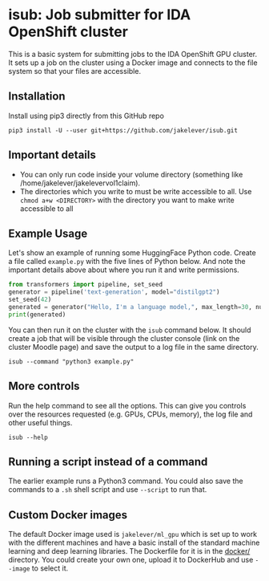 # isub: Job submitter for IDA OpenShift cluster

This is a basic system for submitting jobs to the IDA OpenShift GPU cluster. It sets up a job on the cluster using a Docker image and connects to the file system so that your files are accessible.

## Installation

Install using pip3 directly from this GitHub repo

```
pip3 install -U --user git+https://github.com/jakelever/isub.git
```

## Important details

- You can only run code inside your volume directory (something like /home/jakelever/jakelevervol1claim).
- The directories which you write to must be write accessible to all. Use `chmod a+w <DIRECTORY>` with the directory you want to make write accessible to all

## Example Usage

Let's show an example of running some HuggingFace Python code. Create a file called `example.py` with the five lines of Python below. And note the important details above about where you run it and write permissions.

```python
from transformers import pipeline, set_seed
generator = pipeline('text-generation', model="distilgpt2")
set_seed(42)
generated = generator("Hello, I'm a language model,", max_length=30, num_return_sequences=5)
print(generated)
```

You can then run it on the cluster with the `isub` command below. It should create a job that will be visible through the cluster console (link on the cluster Moodle page) and save the output to a log file in the same directory.

```
isub --command "python3 example.py"
```

## More controls

Run the help command to see all the options. This can give you controls over the resources requested (e.g. GPUs, CPUs, memory), the log file and other useful things.

```
isub --help
```

## Running a script instead of a command

The earlier example runs a Python3 command. You could also save the commands to a `.sh` shell script and use `--script` to run that.

## Custom Docker images

The default Docker image used is `jakelever/ml_gpu` which is set up to work with the different machines and have a basic install of the standard machine learning and deep learning libraries. The Dockerfile for it is in the [docker/](https://github.com/jakelever/isub/tree/main/docker) directory. You could create your own one, upload it to DockerHub and use `--image` to select it.
